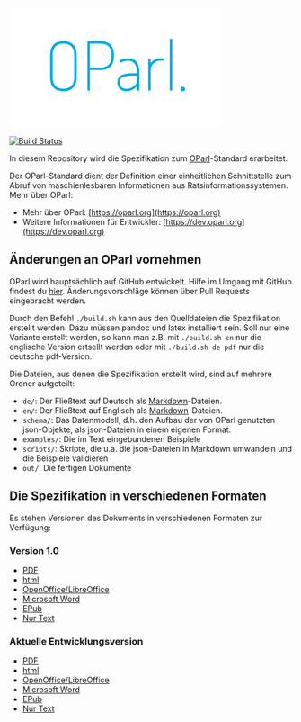 [![OParl Wortmarke](https://raw.githubusercontent.com/OParl/brand/master/wortmarke/oparl-wortmarke-rgb-m.png)](https://oparl.org)

[![Build Status](https://travis-ci.org/OParl/spec.svg)](https://travis-ci.org/OParl/spec)

In diesem Repository wird die Spezifikation zum [OParl](https://oparl.org/)-Standard erarbeitet.

Der OParl-Standard dient der Definition einer einheitlichen Schnittstelle zum Abruf von
maschienlesbaren Informationen aus Ratsinformationssystemen. Mehr über OParl:

- Mehr über OParl:  [https://oparl.org](https://oparl.org)
- Weitere Informationen für Entwickler: [https://dev.oparl.org](https://dev.oparl.org)

## Änderungen an OParl vornehmen

OParl wird hauptsächlich auf GitHub entwickelt. Hilfe im Umgang mit GitHub findest du [hier](https://help.github.com/). Änderungsvorschläge können über Pull Requests eingebracht werden.

Durch den Befehl `./build.sh` kann aus den Quelldateien die Spezifikation erstellt werden. Dazu müssen pandoc und latex installiert sein.
Soll nur eine Variante erstellt werden, so kann man z.B. mit `./build.sh en` nur die englische Version ertsellt werden
oder mit `./build.sh de pdf` nur die deutsche pdf-Version.

Die Dateien, aus denen die Spezifikation erstellt wird, sind auf mehrere Ordner aufgeteilt:
 - `de/`:  Der Fließtext auf Deutsch als [Markdown](https://help.github.com/articles/markdown-basics/)-Dateien.
 - `en/`:  Der Fließtext auf Englisch als [Markdown](https://help.github.com/articles/markdown-basics/)-Dateien.
 - `schema/`: Das Datenmodell, d.h. den Aufbau der von OParl genutzten json-Objekte, als json-Dateien in einem eigenen Format.
 - `examples/`: Die im Text eingebundenen Beispiele
 - `scripts/`: Skripte, die u.a. die json-Dateien in Markdown umwandeln und die Beispiele validieren
 - `out/`:  Die fertigen Dokumente 

## Die Spezifikation in verschiedenen Formaten

Es stehen Versionen des Dokuments in verschiedenen Formaten zur Verfügung:

### Version 1.0

* [PDF](https://dev.oparl.org/downloads/spezifikation-stable.pdf)
* [html](https://dev.oparl.org/downloads/spezifikation-stable.html)
* [OpenOffice/LibreOffice](https://dev.oparl.org/downloads/spezifikation-stable.odt)
* [Microsoft Word](https://dev.oparl.org/downloads/spezifikation-stable.docx)
* [EPub](https://dev.oparl.org/downloads/spezifikation-stable.epub)
* [Nur Text](https://dev.oparl.org/downloads/spezifikation-stable.txt)

### Aktuelle Entwicklungsversion

* [PDF](https://dev.oparl.org/downloads/spezifikation-latest.pdf)
* [html](https://dev.oparl.org/downloads/spezifaktion-latest.html)
* [OpenOffice/LibreOffice](https://dev.oparl.org/downloads/spezifikation-latest.odt)
* [Microsoft Word](https://dev.oparl.org/downloads/spezifikation-latest.docx)
* [EPub](https://dev.oparl.org/downloads/spezifikation-latest.epub)
* [Nur Text](https://dev.oparl.org/downloads/spezifikation-latest.txt)
